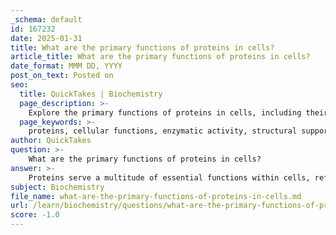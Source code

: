 ```yaml
---
_schema: default
id: 167232
date: 2025-01-31
title: What are the primary functions of proteins in cells?
article_title: What are the primary functions of proteins in cells?
date_format: MMM DD, YYYY
post_on_text: Posted on
seo:
  title: QuickTakes | Biochemistry
  page_description: >-
    Explore the primary functions of proteins in cells, including their roles in enzymatic activity, structural support, transport, signaling, immune response, muscle contraction, and maintenance of cellular integrity.
  page_keywords: >-
    proteins, cellular functions, enzymatic activity, structural support, transport proteins, signaling proteins, immune response, muscle contraction, molecular chaperones, cellular repair, biochemistry, molecular biology, medicine
author: QuickTakes
question: >-
    What are the primary functions of proteins in cells?
answer: >-
    Proteins serve a multitude of essential functions within cells, reflecting their diverse roles in biological systems. Here are the primary functions of proteins in cells:\n\n1. **Enzymatic Activity**: Proteins act as enzymes, catalyzing biochemical reactions that are vital for metabolism and other cellular processes. Enzymes lower the activation energy required for reactions, thereby increasing the rate at which they occur. For example, digestive enzymes break down food into absorbable nutrients.\n\n2. **Structural Support**: Proteins provide structural integrity and support to cells and tissues. Key structural proteins include:\n   - **Collagen**: Found in connective tissues, collagen provides tensile strength and structural support, helping tissues withstand stretching and pressure.\n   - **Keratin**: Present in hair, nails, and the outer layer of skin, keratin serves as a protective barrier and contributes to the mechanical strength of these tissues.\n\n3. **Transport**: Proteins are involved in the transport of molecules across cell membranes and within the bloodstream. For instance, hemoglobin is a transport protein that carries oxygen in the blood, while membrane transport proteins facilitate the movement of ions and polar molecules.\n\n4. **Signaling**: Proteins play crucial roles in cell signaling. Receptor proteins bind to specific signaling molecules (ligands) and trigger intracellular signaling cascades, leading to various cellular responses. Peripheral proteins can act as secondary messengers, relaying signals from receptors to other parts of the cell.\n\n5. **Immune Response**: Proteins are integral to the immune system. Antibodies, which are specialized proteins, recognize and bind to foreign pathogens, marking them for destruction by other immune cells.\n\n6. **Muscle Contraction**: Proteins such as actin and myosin are essential for muscle contraction. They interact in a coordinated manner to enable muscle fibers to contract and relax, facilitating movement.\n\n7. **Molecular Chaperones**: These proteins assist in the proper folding of other proteins, ensuring they achieve their functional conformations. This is crucial for maintaining protein stability and preventing misfolding, which can lead to diseases.\n\n8. **Cellular Repair and Maintenance**: Proteins are involved in DNA replication and repair processes, ensuring the integrity of genetic information and the proper functioning of cells.\n\nIn summary, proteins are vital biomolecules that perform a wide range of functions, from catalyzing reactions and providing structural support to facilitating transport and signaling. Their diverse roles underscore the importance of protein structure in determining function and maintaining cellular architecture. Understanding these functions is crucial for fields such as biochemistry, molecular biology, and medicine.
subject: Biochemistry
file_name: what-are-the-primary-functions-of-proteins-in-cells.md
url: /learn/biochemistry/questions/what-are-the-primary-functions-of-proteins-in-cells
score: -1.0
---
```


&nbsp;